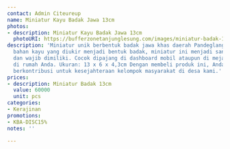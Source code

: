 ```yaml
---
contact: Admin Citeureup
name: Miniatur Kayu Badak Jawa 13cm
photos:
- description: Miniatur Kayu Badak Jawa 13cm
  photoURI: https://bufferzonetanjunglesung.com/images/miniatur-badak-13cm-1.jpeg
description: 'Miniatur unik berbentuk badak jawa khas daerah Pandeglang. Terbuat dari
  bahan kayu yang diukir menjadi bentuk badak, miniatur ini menjadi sangat menarik
  dan wajib dimiliki. Cocok dipajang di dashboard mobil ataupun di meja dan lemari
  di rumah Anda. Ukuran: 13 x 6 x 4,3cm Dengan membeli produk ini, Anda telah ikut
  berkontribusi untuk kesejahteraan kelompok masyarakat di desa kami.'
prices:
- description: Miniatur Badak 13cm
  value: 60000
  unit: pcs
categories:
- Kerajinan
promotions:
- KBA-DISC15%
notes: ''

---
```

